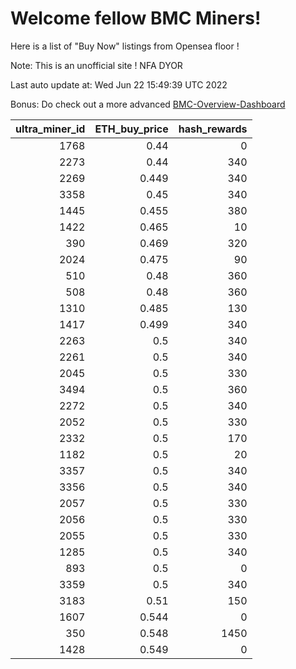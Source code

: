 # Welcome fellow BMC Miners!
Here is a list of "Buy Now" listings from Opensea floor !

Note: This is an unofficial site ! NFA DYOR

Last auto update at: Wed Jun 22 15:49:39 UTC 2022

Bonus: Do check out a more advanced [BMC-Overview-Dashboard](https://dune.com/defifunk/BMC-Overview-Dashboard)


|   ultra_miner_id |   ETH_buy_price |   hash_rewards |
|-----------------:|----------------:|---------------:|
|             1768 |           0.44  |              0 |
|             2273 |           0.44  |            340 |
|             2269 |           0.449 |            340 |
|             3358 |           0.45  |            340 |
|             1445 |           0.455 |            380 |
|             1422 |           0.465 |             10 |
|              390 |           0.469 |            320 |
|             2024 |           0.475 |             90 |
|              510 |           0.48  |            360 |
|              508 |           0.48  |            360 |
|             1310 |           0.485 |            130 |
|             1417 |           0.499 |            340 |
|             2263 |           0.5   |            340 |
|             2261 |           0.5   |            340 |
|             2045 |           0.5   |            330 |
|             3494 |           0.5   |            360 |
|             2272 |           0.5   |            340 |
|             2052 |           0.5   |            330 |
|             2332 |           0.5   |            170 |
|             1182 |           0.5   |             20 |
|             3357 |           0.5   |            340 |
|             3356 |           0.5   |            340 |
|             2057 |           0.5   |            330 |
|             2056 |           0.5   |            330 |
|             2055 |           0.5   |            330 |
|             1285 |           0.5   |            340 |
|              893 |           0.5   |              0 |
|             3359 |           0.5   |            340 |
|             3183 |           0.51  |            150 |
|             1607 |           0.544 |              0 |
|              350 |           0.548 |           1450 |
|             1428 |           0.549 |              0 |